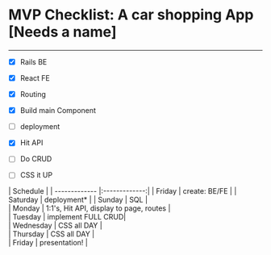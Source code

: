 # MVP Checklist: A car shopping App [Needs a name]
---
- [x] Rails BE
- [x] React FE
- [x] Routing
- [x] Build main Component
- [ ] deployment
- [x] Hit API
- [ ] Do CRUD
- [ ] CSS it UP


|         Schedule              |
| ------------- |:-------------:|
| Friday        | create: BE/FE |
| Saturday      | deployment*   |
| Sunday        | SQL           |  
| Monday        | 1:1's, Hit API, display to page, routes    |  
| Tuesday       | implement FULL CRUD|  
| Wednesday     | CSS all DAY   |  
| Thursday      | CSS all DAY   |  
| Friday        | presentation! |  
